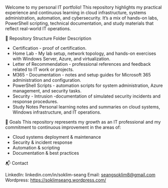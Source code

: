 Welcome to my personal IT portfolio!
This repository highlights my practical experience and continuous learning in cloud infrastructure, systems administration, automation, and cybersecurity.
It’s a mix of hands-on labs, PowerShell scripting, technical documentation, and study materials that reflect real-world IT operations.

📂 Repository Structure
Folder	Description
+ Certification - proof of certification.
+ Home Lab - My lab setup, network topology, and hands-on exercises with Windows Server, Azure, and virtualization.
+ Letter of Recommendation - professional references and feedback related to IT work or projects.
+ M365 - Documentation - notes and setup guides for Microsoft 365 administration and configuration.
+ PowerShell Scripts - automation scripts for system administration, Azure management, and security tasks.
+ Security - Intrusion -documentation of simulated security incidents and response procedures.
+ Study Notes	Personal learning notes and summaries on cloud systems, Windows infrastructure, and IT operations.
  
🎯 Goals
This repository represents my growth as an IT professional and my commitment to continuous improvement in the areas of:
+ Cloud systems deployment & maintenance
+ Security & incident response
+ Automation & scripting
+ Documentation & best practices

📬 Contact

LinkedIn: linkedin.com/in/soklim-seang
Email: seangsoklim8@gmail.com
Wordpress: https://soklimseang.wordpress.com/
